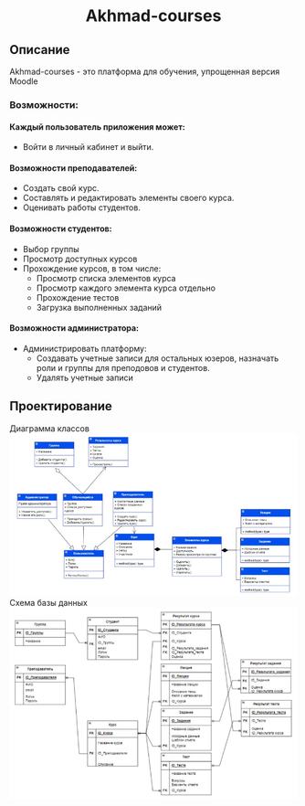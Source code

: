 <h1 align="center">Akhmad-courses</h1> 

## Описание
Akhmad-courses - это платформа для обучения, упрощенная версия Moodle
### Возможности:
#### Каждый пользователь приложения может:
- Войти в личный кабинет и выйти.

#### Возможности преподавателей:
- Создать свой курс.
- Составлять и редактировать элементы своего курса.
- Оценивать работы студентов.

#### Возможности студентов:
- Выбор группы
- Просмотр доступных курсов
- Прохождение курсов, в том числе:
    - Просмотр списка элементов курса
    - Просмотр каждого элемента курса отдельно
    - Прохождение тестов
    - Загрузка выполненных заданий
#### Возможности администратора:
- Администрировать платформу:
    - Создавать учетные записи для остальных юзеров, назначать роли и группы для преподовов и студентов.
    - Удалять учетные записи

## Проектирование
Диаграмма классов
<img src="diagram-classes.jpg">
Схема базы данных
<img src="schema.jpg">
